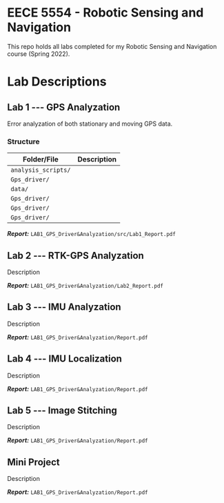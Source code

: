 # EECE 5554 - Robotic Sensing and Navigation
This repo holds all labs completed for my Robotic Sensing and Navigation course (Spring 2022).

# Lab Descriptions

## Lab 1 --- GPS Analyzation
Error analyzation of both stationary and moving GPS data.

### Structure
|Folder/File|Description|
|------|-----------|
|`analysis_scripts/`||
|`Gps_driver/`||
|`data/`||
|`Gps_driver/`||
|`Gps_driver/`||
|`Gps_driver/`||

***Report:*** `LAB1_GPS_Driver&Analyzation/src/Lab1_Report.pdf`

## Lab 2 --- RTK-GPS Analyzation
Description

***Report:*** `LAB1_GPS_Driver&Analyzation/Lab2_Report.pdf`

## Lab 3 --- IMU Analyzation 
Description

***Report:*** `LAB1_GPS_Driver&Analyzation/Report.pdf`


## Lab 4 --- IMU Localization
Description

***Report:*** `LAB1_GPS_Driver&Analyzation/Report.pdf`


## Lab 5 --- Image Stitching
Description

***Report:*** `LAB1_GPS_Driver&Analyzation/Report.pdf`


## Mini Project
Description

***Report:*** `LAB1_GPS_Driver&Analyzation/Report.pdf`